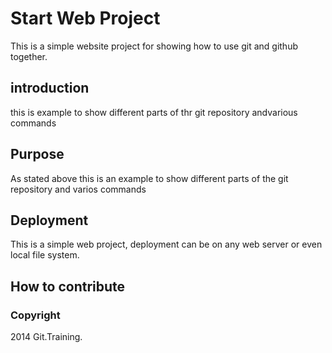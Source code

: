 # Start Web Project

This is a simple website project for showing how to use git and github together.
## introduction

this is example to show different parts of thr git repository andvarious commands
## Purpose
As stated above this is an example to show different parts of the git repository and varios commands

## Deployment

This is a simple web project, deployment can be on any web server or even local file system.
## How to contribute

### Copyright

2014 Git.Training.


